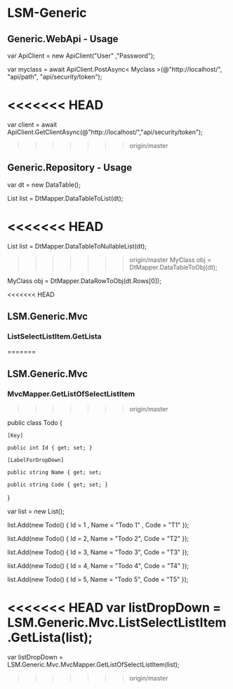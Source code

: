 # LSM-Generic


## Generic.WebApi - Usage

var ApiClient = new ApiClient("User" ,"Password");

var myclass = await ApiClient.PostAsync< Myclass >(@"http://localhost/", "api/path", "api/security/token");

<<<<<<< HEAD
=======
var client = await ApiClient.GetClientAsync(@"http://localhost/","api/security/token");

>>>>>>> origin/master
## Generic.Repository - Usage

var dt = new DataTable();

List<MyClass> list  =  DtMapper.DataTableToList<MyClass>(dt);

<<<<<<< HEAD
=======
List<MyClass> list  =  DtMapper.DataTableToNullableList<MyClass>(dt);

>>>>>>> origin/master
MyClass obj =  DtMapper.DataTableToObj<MyClass>(dt);

MyClass obj = DtMapper.DataRowToObj<MyClass>(dt.Rows[0]);

<<<<<<< HEAD

## LSM.Generic.Mvc


### ListSelectListItem.GetLista
=======
## LSM.Generic.Mvc


### MvcMapper.GetListOfSelectListItem
>>>>>>> origin/master

public class Todo
{

    [Key]
    
    public int Id { get; set; }
    
    [LabelForDropDown]
    
    public string Name { get; set; 
    
    public string Code { get; set; }
    
}


var list = new List<Todo>();

list.Add(new Todo() { Id = 1 , Name = "Todo 1" , Code = "T1" });

list.Add(new Todo() { Id = 2, Name = "Todo 2", Code = "T2" });

list.Add(new Todo() { Id = 3, Name = "Todo 3", Code = "T3" });

list.Add(new Todo() { Id = 4, Name = "Todo 4", Code = "T4" });

list.Add(new Todo() { Id = 5, Name = "Todo 5", Code = "T5" });

<<<<<<< HEAD
var listDropDown = LSM.Generic.Mvc.ListSelectListItem.GetLista<Todo>(list);
=======
var listDropDown = LSM.Generic.Mvc.MvcMapper.GetListOfSelectListItem<Todo>(list);
>>>>>>> origin/master
